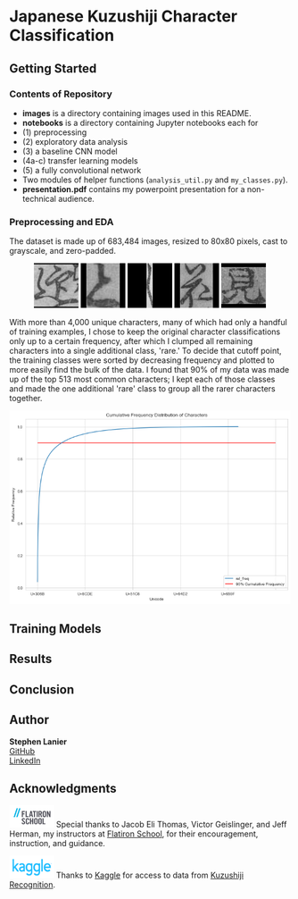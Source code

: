# Japanese Kuzushiji Character Classification



## Getting Started

### Contents of Repository
* **images** is a directory containing images used in this README.
* **notebooks** is a directory containing Jupyter notebooks each for
 * (1) preprocessing
 * (2) exploratory data analysis
 * (3) a baseline CNN model
 * (4a-c) transfer learning models
 * (5) a fully convolutional network
 * Two modules of helper functions (`analysis_util.py` and `my_classes.py`).
* **presentation.pdf** contains my powerpoint presentation for a non-technical audience.

### Preprocessing and EDA
The dataset is made up of 683,484 images, resized to 80x80 pixels, cast to grayscale, and zero-padded.

<p align="center">
  <img src="images/ex5.png"/> <img src="images/ex1.png"/> <img src="images/ex2.png"/> <img src="images/ex3.png"/> <img src="images/ex4.png"/> </br>
</p>

With more than 4,000 unique characters, many of which had only a handful of
training examples, I chose to keep the original character classifications only up to
a certain frequency, after which I clumped all remaining characters into
a single additional class, 'rare.' To decide that cutoff point, the training classes were sorted by decreasing frequency and plotted to more easily find the bulk of the data. I found that 90% of my data was made up of the top 513 most common characters; I kept each of those classes and made the one additional 'rare' class to group all the rarer characters together.

<p align="center">
  <img src="images/cutoff.png"/>
</p>

## Training Models

## Results

## Conclusion

## Author

**Stephen Lanier** <br/>
[GitHub](https://github.com/stlanier) <br/>
[LinkedIn](https://www.linkedin.com/in/stephen-lanier/)



## Acknowledgments

<a href="https://flatironschool.com"><img src="images/flatiron.png" width="80" height="40"  alt="Flatiron School Logo"/></a>
Special thanks to Jacob Eli Thomas, Victor Geislinger, and Jeff Herman, my instructors at [Flatiron School](https://flatironschool.com), for their encouragement, instruction, and guidance.

<a href="https://www.kaggle.com"><img src="images/kaggle.png" width="80" height="40"  alt="Kaggle Logo"/></a>
Thanks to [Kaggle](https://www.kaggle.com) for access to data from [Kuzushiji Recognition](https://www.kaggle.com/c/kuzushiji-recognition).
